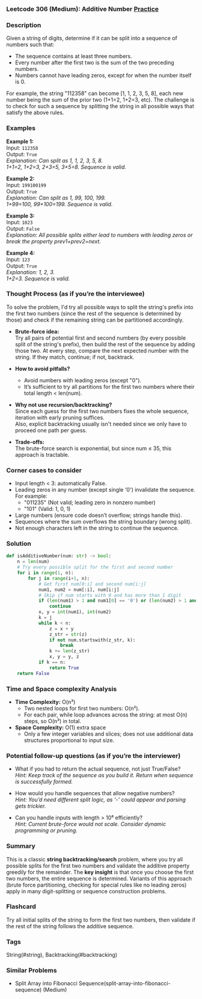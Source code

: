 ### Leetcode 306 (Medium): Additive Number [Practice](https://leetcode.com/problems/additive-number)

### Description  
Given a string of digits, determine if it can be split into a sequence of numbers such that:
- The sequence contains at least three numbers.
- Every number after the first two is the sum of the two preceding numbers.
- Numbers cannot have leading zeros, except for when the number itself is 0.

For example, the string "112358" can become [1, 1, 2, 3, 5, 8], each new number being the sum of the prior two (1+1=2, 1+2=3, etc). The challenge is to check for such a sequence by splitting the string in all possible ways that satisfy the above rules.

### Examples  

**Example 1:**  
Input: `112358`  
Output: `True`  
*Explanation: Can split as 1, 1, 2, 3, 5, 8.  
1+1=2, 1+2=3, 2+3=5, 3+5=8. Sequence is valid.*

**Example 2:**  
Input: `199100199`  
Output: `True`  
*Explanation: Can split as 1, 99, 100, 199.  
1+99=100, 99+100=199. Sequence is valid.*

**Example 3:**  
Input: `1023`  
Output: `False`  
*Explanation: All possible splits either lead to numbers with leading zeros or break the property prev1+prev2=next.*

**Example 4:**  
Input: `123`  
Output: `True`  
*Explanation: 1, 2, 3.  
1+2=3. Sequence is valid.*

### Thought Process (as if you’re the interviewee)  
To solve the problem, I'd try all possible ways to split the string's prefix into the first two numbers (since the rest of the sequence is determined by those) and check if the remaining string can be partitioned accordingly.

- **Brute-force idea:**  
  Try all pairs of potential first and second numbers (by every possible split of the string's prefix), then build the rest of the sequence by adding those two. At every step, compare the next expected number with the string. If they match, continue; if not, backtrack.

- **How to avoid pitfalls?**  
  - Avoid numbers with leading zeros (except "0").
  - It’s sufficient to try all partitions for the first two numbers where their total length < len(num).

- **Why not use recursion/backtracking?**  
  Since each guess for the first two numbers fixes the whole sequence, iteration with early pruning suffices.  
  Also, explicit backtracking usually isn't needed since we only have to proceed one path per guess.

- **Trade-offs:**  
  The brute-force search is exponential, but since num ≤ 35, this approach is tractable.

### Corner cases to consider  
- Input length < 3: automatically False.
- Leading zeros in any number (except single '0') invalidate the sequence.  
  For example:
  - "011235" (Not valid; leading zero in nonzero number)
  - "101" (Valid: 1, 0, 1)
- Large numbers (ensure code doesn’t overflow; strings handle this).
- Sequences where the sum overflows the string boundary (wrong split).
- Not enough characters left in the string to continue the sequence.

### Solution

```python
def isAdditiveNumber(num: str) -> bool:
    n = len(num)
    # Try every possible split for the first and second number
    for i in range(1, n):
        for j in range(i+1, n):
            # Get first num[0:i] and second num[i:j]
            num1, num2 = num[:i], num[i:j]
            # Skip if num starts with 0 and has more than 1 digit
            if (len(num1) > 1 and num1[0] == '0') or (len(num2) > 1 and num2[0] == '0'):
                continue
            x, y = int(num1), int(num2)
            k = j
            while k < n:
                z = x + y
                z_str = str(z)
                if not num.startswith(z_str, k):
                    break
                k += len(z_str)
                x, y = y, z
            if k == n:
                return True
    return False
```

### Time and Space complexity Analysis  

- **Time Complexity:** O(n³)  
  - Two nested loops for first two numbers: O(n²).  
  - For each pair, while loop advances across the string: at most O(n) steps, so O(n³) in total.
- **Space Complexity:** O(1) extra space  
  - Only a few integer variables and slices; does not use additional data structures proportional to input size.

### Potential follow-up questions (as if you’re the interviewer)  

- What if you had to return the actual sequence, not just True/False?  
  *Hint: Keep track of the sequence as you build it. Return when sequence is successfully formed.*

- How would you handle sequences that allow negative numbers?  
  *Hint: You’d need different split logic, as '-' could appear and parsing gets trickier.*

- Can you handle inputs with length > 10⁶ efficiently?  
  *Hint: Current brute-force would not scale. Consider dynamic programming or pruning.*

### Summary
This is a classic **string backtracking/search** problem, where you try all possible splits for the first two numbers and validate the additive property greedily for the remainder. The **key insight** is that once you choose the first two numbers, the entire sequence is determined. Variants of this approach (brute force partitioning, checking for special rules like no leading zeros) apply in many digit-splitting or sequence construction problems.


### Flashcard
Try all initial splits of the string to form the first two numbers, then validate if the rest of the string follows the additive sequence.

### Tags
String(#string), Backtracking(#backtracking)

### Similar Problems
- Split Array into Fibonacci Sequence(split-array-into-fibonacci-sequence) (Medium)